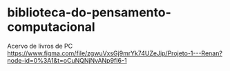 # biblioteca-do-pensamento-computacional
Acervo de livros de PC
https://www.figma.com/file/zgwuVxsGj9mrYk74UZeJip/Projeto-1---Renan?node-id=0%3A1&t=oCuNQNjNvANp9fI6-1

